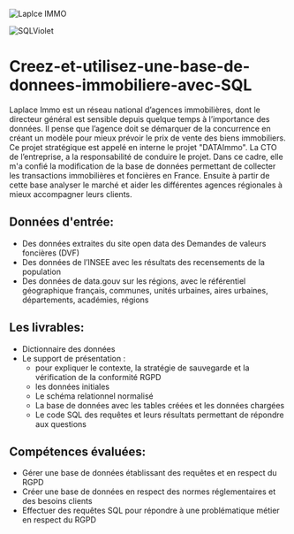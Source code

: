 
![Laplce IMMO](https://github.com/user-attachments/assets/379cc8c3-b6ae-4d0e-b00c-1ed6e683b7ad)

![SQLViolet](https://github.com/user-attachments/assets/60538968-f599-467a-b742-d99bda9228cf)

# Creez-et-utilisez-une-base-de-donnees-immobiliere-avec-SQL

Laplace Immo est un réseau national d’agences immobilières, dont le directeur général est sensible depuis quelque temps à l’importance des données. Il pense que l’agence doit se démarquer de la concurrence en créant un modèle pour mieux prévoir le prix de vente des biens immobiliers. 
Ce projet stratégique est appelé en interne le projet "DATAImmo". La CTO de l’entreprise, a la responsabilité de conduire le projet.
Dans ce cadre, elle m'a confié la modification de la base de données permettant de collecter les transactions immobilières et foncières en France. Ensuite à partir de cette base analyser le marché et aider les différentes agences régionales à mieux accompagner leurs clients.

## Données d'entrée:

- Des données extraites du site open data des Demandes de valeurs foncières (DVF)
- Des données de l’INSEE avec les résultats des recensements de la population
- Des données de data.gouv sur les régions, avec le référentiel géographique français, communes, unités urbaines, aires urbaines, départements, académies, régions

## Les livrables:

- Dictionnaire des données
- Le support de présentation :
  - pour expliquer le contexte, la stratégie de sauvegarde et la vérification de la conformité RGPD 
  - les données initiales 
  - Le schéma relationnel normalisé 
  - La base de données avec les tables créées et les données chargées 
  - Le code SQL des requêtes et leurs résultats permettant de répondre aux questions

## Compétences évaluées:

- Gérer une base de données établissant des requêtes et en respect du RGPD
- Créer une base de données en respect des normes réglementaires et des besoins clients
- Effectuer des requêtes SQL pour répondre à une problématique métier en respect du RGPD
